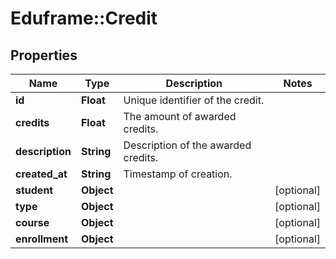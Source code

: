 # Eduframe::Credit

## Properties
Name | Type | Description | Notes
------------ | ------------- | ------------- | -------------
**id** | **Float** | Unique identifier of the credit. | 
**credits** | **Float** | The amount of awarded credits. | 
**description** | **String** | Description of the awarded credits. | 
**created_at** | **String** | Timestamp of creation. | 
**student** | **Object** |  | [optional] 
**type** | **Object** |  | [optional] 
**course** | **Object** |  | [optional] 
**enrollment** | **Object** |  | [optional] 


